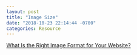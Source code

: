 ```yaml
---
layout: post
title: "Image Size"
date: "2018-10-23 22:14:44 -0700"
categories: Resource
---
```


[What Is the Right Image Format for Your Website?](https://www.sitepoint.com/what-is-the-right-image-format-for-your-website/)
